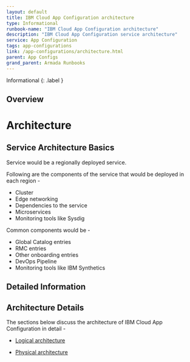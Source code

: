 ```yaml
---
layout: default
title: IBM Cloud App Configuration architecture
type: Informational
runbook-name: "IBM Cloud App Configuration architecture"
description: "IBM Cloud App Configuration service architecture"
service: App Configuration
tags: app-configurations
link: /app-configurations/architecture.html
parent: App Configs
grand_parent: Armada Runbooks
---
```


Informational
{: .label }

## Overview 
# Architecture

## Service Architecture Basics

Service would be a regionally deployed service.  

Following are the components of the service that would be deployed in each region - 

* Cluster 
* Edge networking 
* Dependencies to the service
* Microservices
* Monitoring tools like Sysdig

Common components would be - 

* Global Catalog entries
* RMC entries
* Other onboarding entries
* DevOps Pipeline
* Monitoring tools like IBM Synthetics

## Detailed Information
## Architecture Details 

The sections below discuss the architecture of IBM Cloud App Configuration in detail - 

* [Logical architecture](https://pages.github.ibm.com/alchemy-conductors/documentation-pages/docs/runbooks/app-configurations/logicalarch.html)

* [Physical architecture](https://pages.github.ibm.com/alchemy-conductors/documentation-pages/docs/runbooks/app-configurations/physicalarch.html)






